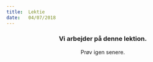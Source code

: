 ```yaml
---
title:  Lektie
date:   04/07/2018
---
```


### <center>Vi arbejder på denne lektion.</center>
<center>Prøv igen senere.</center>